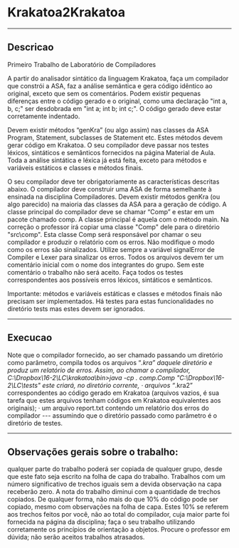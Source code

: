# Krakatoa2Krakatoa

-----------

## Descricao

Primeiro Trabalho de Laboratório de Compiladores

A partir do analisador sintático da linguagem Krakatoa, faça um compilador que constrói a ASA, faz a análise semântica  e gera código idêntico ao original, exceto que sem os comentários. Podem existir pequenas diferenças entre o código gerado e o original, como uma declaração  "int a, b, c;"  ser desdobrada em "int a; int b; int c;". O código gerado deve estar corretamente indentado.
 
Devem existir métodos “genKra” (ou algo assim) nas classes da ASA Program, Statement, subclasses de Statement etc. Estes métodos devem gerar código em Krakatoa. O seu compilador deve passar nos testes léxicos, sintáticos e semânticos fornecidos na página Material de Aula.  Toda a análise sintática e léxica já está feita, exceto para métodos e variáveis estáticos e classes e métodos finais.
   
O seu compilador deve ter obrigatoriamente as características descritas abaixo.
O compilador deve construir uma ASA de forma semelhante à ensinada na disciplina Compiladores. Devem existir métodos genKra (ou algo parecido) na maioria das classes da ASA para a geração de código.
A classe principal do compilador deve se chamar “Comp” e estar em um pacote chamado comp. A classe principal é aquela com o método main. Na correção o professor irá copiar uma classe "Comp" dele para o diretório "src\comp". Esta classe Comp será responsável por chamar o seu compilador e produzir o relatório com os erros.
Não modifique o modo como os erros são sinalizados. Utilize sempre a variável signalError de Compiler e Lexer para sinalizar os erros.
Todos os arquivos devem ter um comentário inicial com o nome dos integrantes do grupo. Sem este comentário o trabalho não será aceito.
Faça todos os testes correspondentes aos possíveis erros léxicos, sintáticos e semânticos. 

Importante: métodos e variáveis estáticas e classes e métodos finais não precisam ser implementados. Há testes para estas funcionalidades no diretório tests mas estes devem ser ignorados.
  
-----------

## Execucao
  
Note que o compilador fornecido, ao ser chamado passando um diretório como parâmetro, compila todos os arquivos “*.kra” daquele diretório e produz um relatório de erros. Assim, ao chamar o compilador,
            C:\Dropbox\16-2\LC\krakatoa\bin>java -cp . comp.Comp "C:\Dropbox\16-2\LC\tests"
este criará, no diretório corrente,
·       arquivos “*.kra2” correspondentes ao código gerado em Krakatoa (arquivos vazios, é sua tarefa que estes arquivos tenham códigos em Krakatoa equivalentes aos originais);
·       um arquivo report.txt contendo um relatório dos erros do compilador --- assumindo que o diretório passado como parâmetro é o diretório de testes.
 
-----------

## Observações gerais sobre o trabalho:

qualquer parte do trabalho poderá ser copiada de qualquer grupo, desde que este fato seja escrito na folha de capa do trabalho. Trabalhos com um número significativo de trechos iguais sem a devida observação na capa receberão zero. A nota do trabalho diminui com a quantidade de trechos copiados. De qualquer forma, não mais do que 10% do código pode ser copiado, mesmo com observações na folha de capa. Estes 10% se referem aos trechos feitos por você, não ao total do compilador, cuja maior parte foi fornecida na página da disciplina;
faça o seu trabalho utilizando corretamente os princípios de orientação a objetos. Procure o professor em dúvida;
não serão aceitos trabalhos atrasados.
